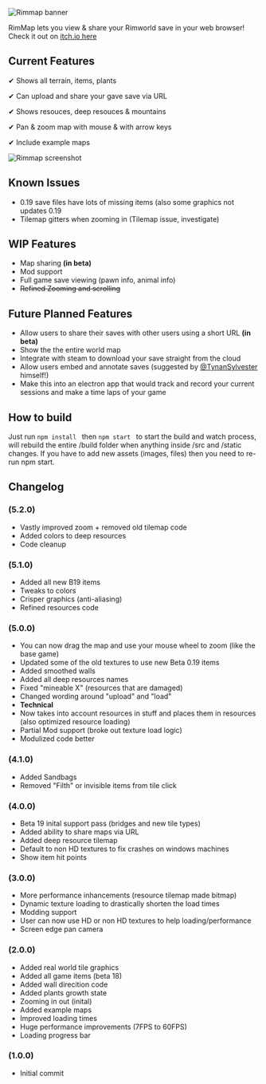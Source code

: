 ![Rimmap banner](https://github.com/jamessimo/RimMap/blob/master/banner.png?raw=true)

RimMap lets you view & share your Rimworld save in your web browser! Check it out on [itch.io here](http://jamessimo.itch.io/rimmap) 

## Current Features

✔ Shows all terrain, items, plants

✔ Can upload and share your gave save via URL

✔ Shows resouces, deep resouces & mountains

✔ Pan & zoom map with mouse & with arrow keys

✔ Include example maps

![Rimmap screenshot](https://github.com/jamessimo/RimMap/blob/master/screenshots/Screenshot1_v4-1.png?raw=true)

## Known Issues
* 0.19 save files have lots of missing items (also some graphics not updates 0.19
* Tilemap gitters when zooming in (Tilemap issue, investigate)

## WIP Features
* Map sharing **(in beta)**
* Mod support
* Full game save viewing (pawn info, animal info)
* ~~Refined Zooming and scrolling~~

## Future Planned Features
* Allow users to share their saves with other users using a short URL **(in beta)**
* Show the the entire world map
* Integrate with steam to download your save straight from the cloud
* Allow users embed and annotate saves (suggested by [@TynanSylvester](http://twitter.com/TynanSylvester/status/970936653517701120) himself!)
* Make this into an electron app that would track and record your current sessions and make a time laps of your game

## How to build
Just run
```npm install ``` then ```npm start ``` 
to start the build and watch process, will rebuild the entire /build folder when anything inside /src and /static changes. If you have to add new assets (images, files) then you need to re-run npm start.

## Changelog 

### (5.2.0)
* Vastly improved zoom + removed old tilemap code
* Added colors to deep resources
* Code cleanup

### (5.1.0)
* Added all new B19 items
* Tweaks to colors
* Crisper graphics (anti-aliasing)
* Refined resources code


### (5.0.0)
* You can now drag the map and use your mouse wheel to zoom (like the base game)
* Updated some of the old textures to use new Beta 0.19 items 
* Added smoothed walls
* Added all deep resources names
* Fixed "mineable X" (resources that are damaged)
* Changed wording around "upload" and "load"
* **Technical**
* Now takes into account resources in stuff and places them in resources (also optimized resource loading)
* Partial Mod support (broke out texture load logic)
* Modulized code better 

### (4.1.0)
* Added Sandbags
* Removed "Filth" or invisible items from tile click 

### (4.0.0)
* Beta 19 inital support pass (bridges and new tile types)
* Added ability to share maps via URL
* Added deep resource tilemap
* Default to non HD textures to fix crashes on windows machines
* Show item hit points 

### (3.0.0)
* More performance inhancements (resource tilemap made bitmap)
* Dynamic texture loading to drastically shorten the load times
* Modding support
* User can now use HD or non HD textures to help loading/performance 
* Screen edge pan camera

### (2.0.0)
* Added real world tile graphics
* Added all game items (beta 18)
* Added wall direcition code
* Added plants growth state
* Zooming in out (inital)
* Added example maps
* Improved loading times
* Huge performance improvements (7FPS to 60FPS)
* Loading progress bar

### (1.0.0)
* Initial commit
